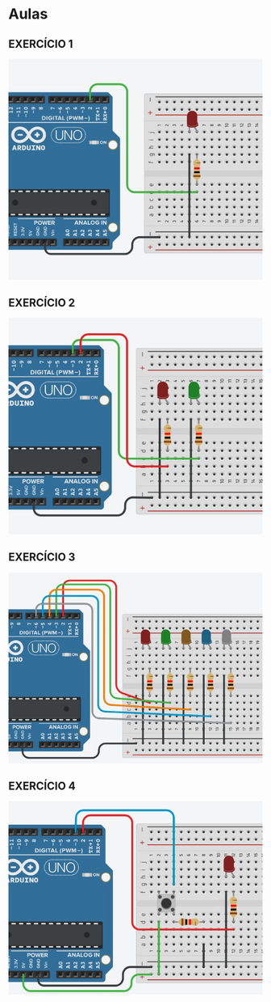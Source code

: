 # Aulas
## EXERCÍCIO 1
![](https://github.com/IasminPakai/Aulas/blob/main/ex1.jpg)

## EXERCÍCIO 2
![](https://github.com/IasminPakai/Aulas/blob/main/ex2.jpg)

## EXERCÍCIO 3
![](https://github.com/IasminPakai/Aulas/blob/main/ex3.jpg)

## EXERCÍCIO 4
![](https://github.com/IasminPakai/Aulas/blob/main/ex4.jpg)
